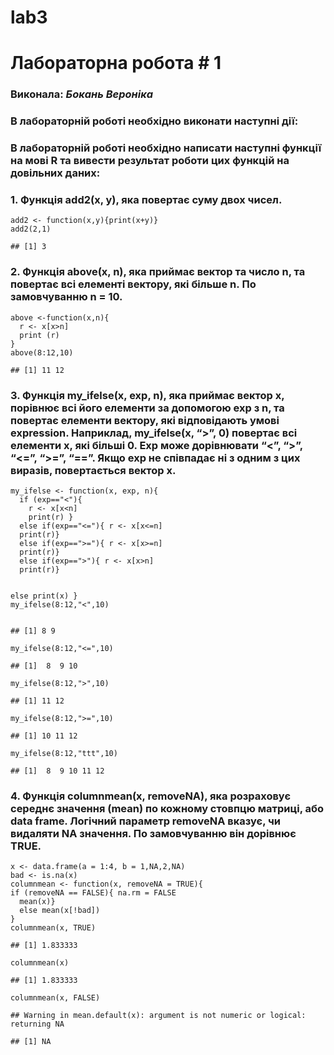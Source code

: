 


<div class="container-fluid main-container">




<div class="fluid-row" id="header">



<h1 class="title toc-ignore">lab3</h1>

</div>


<div id="лабораторна-робота-1" class="section level1">
<h1>Лабораторна робота # 1</h1>
<div id="виконала-бокань-вероніка" class="section level3">
<h3>Виконала: <em>Бокань Вероніка</em></h3>
</div>
<div id="в-лабораторній-роботі-необхідно-виконати-наступні-дії" class="section level3">
<h3>В лабораторній роботі необхідно виконати наступні дії:</h3>
</div>
<div id="в-лабораторній-роботі-необхідно-написати-наступні-функції-на-мові-r-та-вивести-результат-роботи-цих-функцій-на-довільних-даних" class="section level3">
<h3>В лабораторній роботі необхідно написати наступні функції на мові R та вивести результат роботи цих функцій на довільних даних:</h3>
</div>
<div id="функція-add2x-y-яка-повертає-суму-двох-чисел." class="section level3">
<h3>1. Функція add2(x, y), яка повертає суму двох чисел.</h3>
<pre class="r"><code class="hljs">add2 &lt;- <span class="hljs-keyword">function</span>(x,y){print(x+y)}
add2(<span class="hljs-number">2</span>,<span class="hljs-number">1</span>)</code></pre>
<pre><code class="hljs">## [1] 3</code></pre>
</div>
<div id="функція-abovex-n-яка-приймає-вектор-та-число-n-та-повертає-всі-елементі-вектору-які-більше-n.-по-замовчуванню-n-10." class="section level3">
<h3>2. Функція above(x, n), яка приймає вектор та число n, та повертає всі елементі вектору, які більше n.&nbsp;По замовчуванню n = 10.</h3>
<pre class="r"><code class="hljs">above &lt;-<span class="hljs-keyword">function</span>(x,n){
  r &lt;- x[x&gt;n]
  print (r)
}
above(<span class="hljs-number">8</span>:<span class="hljs-number">12</span>,<span class="hljs-number">10</span>)</code></pre>
<pre><code class="hljs">## [1] 11 12</code></pre>
</div>
<div id="функція-my_ifelsex-exp-n-яка-приймає-вектор-x-порівнює-всі-його-елементи-за-допомогою-exp-з-n-та-повертає-елементи-вектору-які-відповідають-умові-expression.-наприклад-my_ifelsex-0-повертає-всі-елементи-x-які-більші-0.-exp-може-дорівнювати-.-якщо-exp-не-співпадає-ні-з-одним-з-цих-виразів-повертається-вектор-x." class="section level3">
<h3>3. Функція my_ifelse(x, exp, n), яка приймає вектор x, порівнює всі його елементи за допомогою exp з n, та повертає елементи вектору, які відповідають умові expression. Наприклад, my_ifelse(x, “&gt;”, 0) повертає всі елементи x, які більші 0. Exp може дорівнювати “&lt;”, “&gt;”, “&lt;=”, “&gt;=”, “==”. Якщо exp не співпадає ні з одним з цих виразів, повертається вектор x.</h3>
<pre class="r"><code class="hljs">my_ifelse &lt;- <span class="hljs-keyword">function</span>(x, exp, n){
  <span class="hljs-keyword">if</span> (exp==<span class="hljs-string">"&lt;"</span>){ 
    r &lt;- x[x&lt;n] 
    print(r) }
  <span class="hljs-keyword">else</span> <span class="hljs-keyword">if</span>(exp==<span class="hljs-string">"&lt;="</span>){ r &lt;- x[x&lt;=n]
  print(r)}
  <span class="hljs-keyword">else</span> <span class="hljs-keyword">if</span>(exp==<span class="hljs-string">"&gt;="</span>){ r &lt;- x[x&gt;=n]
  print(r)}
  <span class="hljs-keyword">else</span> <span class="hljs-keyword">if</span>(exp==<span class="hljs-string">"&gt;"</span>){ r &lt;- x[x&gt;n]
  print(r)}
  
  <span class="hljs-keyword">else</span> print(x)
}
my_ifelse(<span class="hljs-number">8</span>:<span class="hljs-number">12</span>,<span class="hljs-string">"&lt;"</span>,<span class="hljs-number">10</span>)</code></pre>
<pre><code class="hljs">## [1] 8 9</code></pre>
<pre class="r"><code class="hljs">my_ifelse(<span class="hljs-number">8</span>:<span class="hljs-number">12</span>,<span class="hljs-string">"&lt;="</span>,<span class="hljs-number">10</span>)</code></pre>
<pre><code class="hljs">## [1]  8  9 10</code></pre>
<pre class="r"><code class="hljs">my_ifelse(<span class="hljs-number">8</span>:<span class="hljs-number">12</span>,<span class="hljs-string">"&gt;"</span>,<span class="hljs-number">10</span>)</code></pre>
<pre><code class="hljs">## [1] 11 12</code></pre>
<pre class="r"><code class="hljs">my_ifelse(<span class="hljs-number">8</span>:<span class="hljs-number">12</span>,<span class="hljs-string">"&gt;="</span>,<span class="hljs-number">10</span>)</code></pre>
<pre><code class="hljs">## [1] 10 11 12</code></pre>
<pre class="r"><code class="hljs">my_ifelse(<span class="hljs-number">8</span>:<span class="hljs-number">12</span>,<span class="hljs-string">"ttt"</span>,<span class="hljs-number">10</span>)</code></pre>
<pre><code class="hljs">## [1]  8  9 10 11 12</code></pre>
</div>
<div id="функція-columnmeanx-removena-яка-розраховує-середнє-значення-mean-по-кожному-стовпцю-матриці-або-data-frame.-логічний-параметр-removena-вказує-чи-видаляти-na-значення.-по-замовчуванню-він-дорівнює-true." class="section level3">
<h3>4. Функція columnmean(x, removeNA), яка розраховує середнє значення (mean) по кожному стовпцю матриці, або data frame. Логічний параметр removeNA вказує, чи видаляти NA значення. По замовчуванню він дорівнює TRUE.</h3>
<pre class="r"><code class="hljs">x &lt;- data.frame(a = <span class="hljs-number">1</span>:<span class="hljs-number">4</span>, b = <span class="hljs-number">1</span>,<span class="hljs-literal">NA</span>,<span class="hljs-number">2</span>,<span class="hljs-literal">NA</span>) 
bad &lt;- is.na(x)
columnmean &lt;- <span class="hljs-keyword">function</span>(x, removeNA = <span class="hljs-literal">TRUE</span>){
<span class="hljs-keyword">if</span> (removeNA == <span class="hljs-literal">FALSE</span>){ na.rm = <span class="hljs-literal">FALSE</span>
  mean(x)}
  <span class="hljs-keyword">else</span> mean(x[!bad])
}
columnmean(x, <span class="hljs-literal">TRUE</span>)</code></pre>
<pre><code class="hljs">## [1] 1.833333</code></pre>
<pre class="r"><code class="hljs">columnmean(x)</code></pre>
<pre><code class="hljs">## [1] 1.833333</code></pre>
<pre class="r"><code class="hljs">columnmean(x, <span class="hljs-literal">FALSE</span>)</code></pre>
<pre><code class="hljs">## Warning in mean.default(x): argument is not numeric or logical: returning NA</code></pre>
<pre><code class="hljs">## [1] NA</code></pre>
</div>
</div>




</div>















